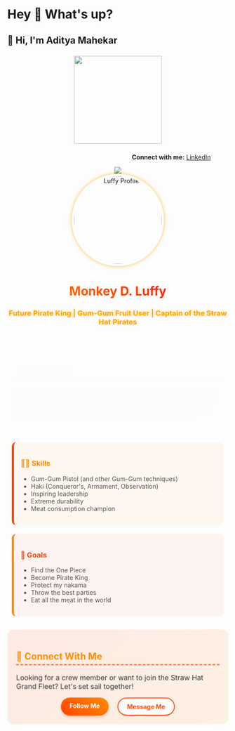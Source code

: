 
<h1 align="left">Hey 👋 What's up?</h1>

###

<h2 align="left">👋 Hi, I'm Aditya Mahekar</h2>

###



###

<div align="center">
  <img height="200" src="https://i.postimg.cc/MZNc6rc8/download-removebg-preview.png"  />
</div>

###
<div class="section">
   <p><strong style="margin-left:284px">Connect with me:</strong> <a href="https://www.linkedin.com/in/aditya-mahekar" target="_blank">LinkedIn</a></p>
   
  </div>


<div align="center">
  <img src="https://profile-counter.glitch.me/adityamahekar/count.svg?"  />
</div>

<div align="center">
  <img src="https://i.imgur.com/XYZ1234.png" alt="Luffy Profile" width="200" style="border-radius: 50%; border: 5px solid transparent; animation: glow 2s infinite alternate; box-shadow: 0 0 10px rgba(255,165,0,0.7);"/>
  
  <h1 style="background: linear-gradient(45deg, #FF8C00, #FF4500, #FF0000); -webkit-background-clip: text; background-clip: text; color: transparent; font-weight: bold; animation: gradientShift 5s infinite;">Monkey D. Luffy</h1>
  
  <h3 style="color: #FFA500; text-shadow: 0 0 5px rgba(255,165,0,0.5);">Future Pirate King | Gum-Gum Fruit User | Captain of the Straw Hat Pirates</h3>
</div>

<div style="background: linear-gradient(135deg, rgba(255,140,0,0.1), rgba(255,69,0,0.1)); padding: 20px; border-radius: 15px; margin: 20px 0; animation: fadeIn 2s;">
  <h2 style="color: #FF4500; border-bottom: 2px dashed #FF8C00; padding-bottom: 5px;">⚓ About Me</h2>
  <p style="color: #333; font-size: 16px;">
    I'm the captain who will become the King of the Pirates! I eat the Gum-Gum Fruit which gives my body rubber properties. 
    I travel with my nakama (crew) to find the legendary treasure One Piece. I believe in freedom, friendship, and meat!
  </p>
</div>

<div style="display: flex; justify-content: space-between; flex-wrap: wrap; margin: 20px 0;">
  <div style="flex: 1; min-width: 300px; background: rgba(255,140,0,0.05); padding: 15px; border-radius: 10px; margin: 10px; border-left: 5px solid #FF4500; transition: transform 0.3s;" onmouseover="this.style.transform='scale(1.02)'" onmouseout="this.style.transform='scale(1)'">
    <h3 style="color: #FF8C00;">🏴‍☠️ Skills</h3>
    <ul style="color: #555;">
      <li>Gum-Gum Pistol (and other Gum-Gum techniques)</li>
      <li>Haki (Conqueror's, Armament, Observation)</li>
      <li>Inspiring leadership</li>
      <li>Extreme durability</li>
      <li>Meat consumption champion</li>
    </ul>
  </div>
  
  <div style="flex: 1; min-width: 300px; background: rgba(255,69,0,0.05); padding: 15px; border-radius: 10px; margin: 10px; border-left: 5px solid #FF8C00; transition: transform 0.3s;" onmouseover="this.style.transform='scale(1.02)'" onmouseout="this.style.transform='scale(1)'">
    <h3 style="color: #FF4500;">👑 Goals</h3>
    <ul style="color: #555;">
      <li>Find the One Piece</li>
      <li>Become Pirate King</li>
      <li>Protect my nakama</li>
      <li>Throw the best parties</li>
      <li>Eat all the meat in the world</li>
    </ul>
  </div>
</div>

<div style="background: linear-gradient(135deg, rgba(255,69,0,0.1), rgba(255,140,0,0.1)); padding: 20px; border-radius: 15px; margin: 20px 0; animation: pulse 3s infinite;">
  <h2 style="color: #FF8C00; border-bottom: 2px dashed #FF4500; padding-bottom: 5px;">🤝 Connect With Me</h2>
  <p style="color: #333; font-size: 16px;">
    Looking for a crew member or want to join the Straw Hat Grand Fleet? Let's set sail together!
  </p>
  <div style="display: flex; justify-content: center; gap: 20px; margin-top: 15px;">
    <a href="#" style="text-decoration: none; color: white; background: linear-gradient(45deg, #FF4500, #FF8C00); padding: 10px 20px; border-radius: 50px; font-weight: bold; transition: all 0.3s; box-shadow: 0 4px 6px rgba(255,69,0,0.2);" onmouseover="this.style.transform='translateY(-3px)'; this.style.boxShadow='0 7px 10px rgba(255,69,0,0.3)'" onmouseout="this.style.transform='translateY(0)'; this.style.boxShadow='0 4px 6px rgba(255,69,0,0.2)'">Follow Me</a>
    <a href="#" style="text-decoration: none; color: #FF4500; background: white; padding: 10px 20px; border-radius: 50px; font-weight: bold; border: 2px solid #FF4500; transition: all 0.3s;" onmouseover="this.style.backgroundColor='#FFF0E5'" onmouseout="this.style.backgroundColor='white'">Message Me</a>
  </div>
</div>

<style>
  @keyframes glow {
    from { box-shadow: 0 0 10px rgba(255,165,0,0.7); }
    to { box-shadow: 0 0 20px rgba(255,69,0,0.9), 0 0 30px rgba(255,165,0,0.6); }
  }
  
  @keyframes gradientShift {
    0% { background-position: 0% 50%; }
    50% { background-position: 100% 50%; }
    100% { background-position: 0% 50%; }
  }
  
  @keyframes fadeIn {
    from { opacity: 0; transform: translateY(20px); }
    to { opacity: 1; transform: translateY(0); }
  }
  
  @keyframes pulse {
    0% { transform: scale(1); }
    50% { transform: scale(1.005); }
    100% { transform: scale(1); }
  }
</style>
